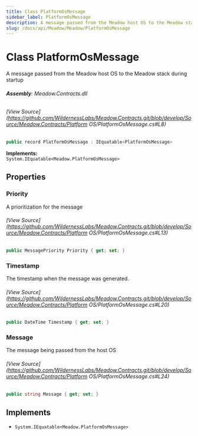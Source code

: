 ```yaml
---
title: Class PlatformOsMessage
sidebar_label: PlatformOsMessage
description: A message passed from the Meadow host OS to the Meadow stack during startup
slug: /docs/api/Meadow/Meadow/PlatformOsMessage
---
```

# Class PlatformOsMessage
A message passed from the Meadow host OS to the Meadow stack during startup

###### **Assembly**: Meadow.Contracts.dll
###### [View Source](https://github.com/WildernessLabs/Meadow.Contracts.git/blob/develop/Source/Meadow.Contracts/Platform OS/PlatformOsMessage.cs#L8)
```csharp title="Declaration"
public record PlatformOsMessage : IEquatable<PlatformOsMessage>
```
**Implements:**  
`System.IEquatable<Meadow.PlatformOsMessage>`

## Properties
### Priority
A prioritization for the message
###### [View Source](https://github.com/WildernessLabs/Meadow.Contracts.git/blob/develop/Source/Meadow.Contracts/Platform OS/PlatformOsMessage.cs#L13)
```csharp title="Declaration"
public MessagePriority Priority { get; set; }
```
### Timestamp
The timestamp when the message was generated.
###### [View Source](https://github.com/WildernessLabs/Meadow.Contracts.git/blob/develop/Source/Meadow.Contracts/Platform OS/PlatformOsMessage.cs#L20)
```csharp title="Declaration"
public DateTime Timestamp { get; set; }
```
### Message
The message being passed from the host OS
###### [View Source](https://github.com/WildernessLabs/Meadow.Contracts.git/blob/develop/Source/Meadow.Contracts/Platform OS/PlatformOsMessage.cs#L24)
```csharp title="Declaration"
public string Message { get; set; }
```

## Implements

* `System.IEquatable<Meadow.PlatformOsMessage>`
